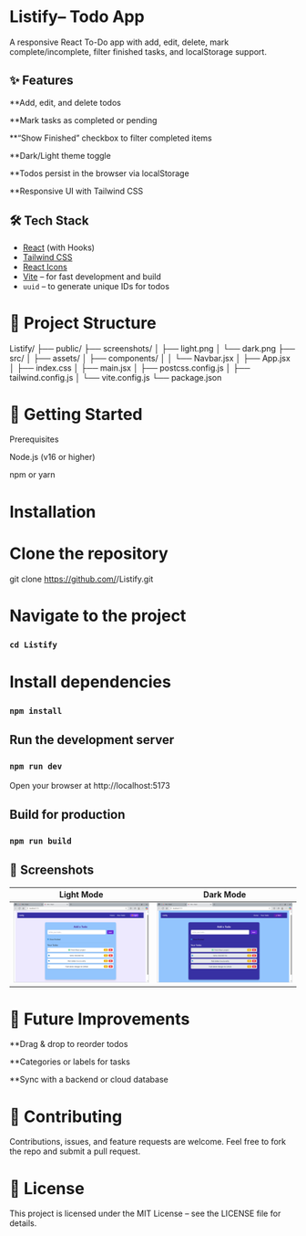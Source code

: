 # Listify– Todo App
A responsive React To-Do app with add, edit, delete, mark complete/incomplete, filter finished tasks, and localStorage support.

## ✨ Features

**Add, edit, and delete todos

**Mark tasks as completed or pending

**“Show Finished” checkbox to filter completed items

**Dark/Light theme toggle

**Todos persist in the browser via localStorage

**Responsive UI with Tailwind CSS

## 🛠️ Tech Stack

- [React](https://react.dev/) (with Hooks)  
- [Tailwind CSS](https://tailwindcss.com/)  
- [React Icons](https://react-icons.github.io/react-icons/)  
- [Vite](https://vitejs.dev/) – for fast development and build  
- `uuid` – to generate unique IDs for todos

# 📂 Project Structure
Listify/
├── public/
├── screenshots/
│   ├── light.png
│   └── dark.png
├── src/
│   ├── assets/
│   ├── components/
│   │   └── Navbar.jsx
│   ├── App.jsx
│   ├── index.css
│   ├── main.jsx
│   ├── postcss.config.js
│   ├── tailwind.config.js
│   └── vite.config.js
└── package.json

# 🚀 Getting Started
Prerequisites

Node.js
 (v16 or higher)

npm or yarn

# Installation
# Clone the repository
git clone https://github.com/<your-username>/Listify.git

# Navigate to the project
### `cd Listify`

# Install dependencies
### `npm install`

## Run the development server
### `npm run dev`


Open your browser at http://localhost:5173

## Build for production
### `npm run build`

## 📸 Screenshots

| Light Mode | Dark Mode |
|------------|-----------|
| ![Light Mode](./src/assets/screenshots/light.png) | ![Dark Mode](./src/assets/screenshots/dark.png) |


# 📝 Future Improvements

**Drag & drop to reorder todos

**Categories or labels for tasks

**Sync with a backend or cloud database

# 🤝 Contributing

Contributions, issues, and feature requests are welcome.
Feel free to fork the repo and submit a pull request.

# 📄 License

This project is licensed under the MIT License – see the LICENSE
 file for details.

